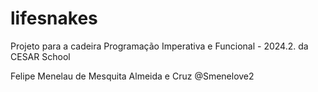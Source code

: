 # lifesnakes

Projeto para a cadeira Programação Imperativa e Funcional - 2024.2. da CESAR School

Felipe Menelau de Mesquita Almeida e Cruz @Smenelove2
